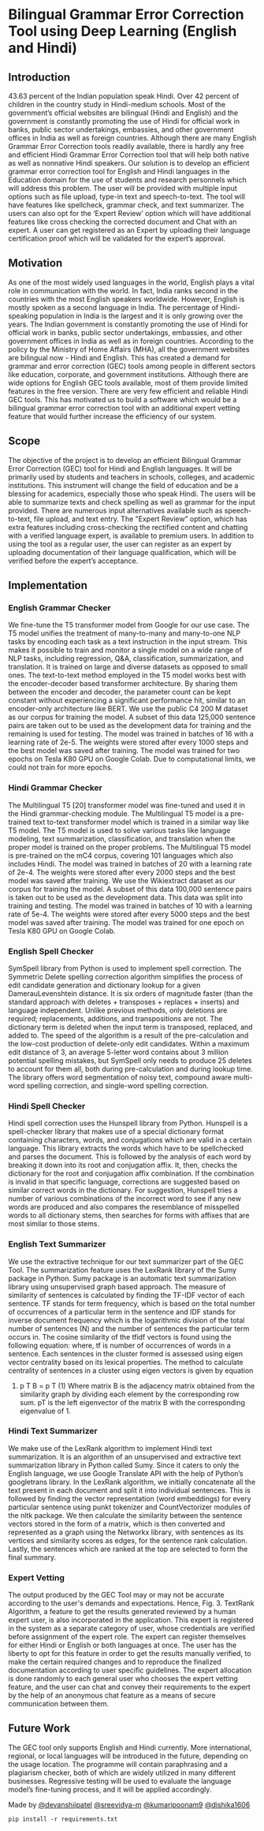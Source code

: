 # Bilingual Grammar Error Correction Tool using Deep Learning (English and Hindi)

## Introduction

43.63 percent of the Indian population speak Hindi. Over 42 percent of children in the country study in Hindi-medium schools. Most of the government’s official websites are bilingual (Hindi and English) and the government is constantly promoting the use of Hindi for official work in banks, public sector undertakings, embassies, and other government offices in India as well as foreign countries. Although there are many English Grammar Error Correction tools readily available, there is hardly any free and efficient Hindi Grammar Error Correction tool that will help both native as well as nonnative Hindi speakers.
Our solution is to develop an efficient grammar error correction tool for English and Hindi languages in the Education domain for the use of students and research personnels which will address this problem. The user will be provided with multiple input options such as file upload, type-in text and speech-to-text. The tool will have features like spellcheck, grammar check, and text summarizer. The users can also opt for the ‘Expert Review’ option which will have additional features like cross checking the corrected document and Chat with an expert. A user can get registered as an Expert by uploading their language certification proof which will be validated for the expert’s approval.

## Motivation

As one of the most widely used languages in the world, English plays a vital role in communication with the world. In fact, India ranks second in the countries with the most English speakers worldwide. However, English is mostly spoken as a second language in India. 
The percentage of Hindi-speaking population in India is the largest and it is only growing over the years. The Indian government is constantly promoting the use of Hindi for official work in banks, public sector undertakings, embassies, and other government offices in India as well as in foreign countries. According to the policy by the Ministry of Home Affairs (MHA), all the government websites are bilingual now - Hindi and English. This has created a demand for grammar and error correction (GEC) tools among people in different sectors like education, corporate, and government institutions. 
Although there are wide options for English GEC tools available, most of them provide limited features in the free version. There are very few efficient and reliable Hindi GEC tools. This has motivated us to build a software which would be a bilingual grammar error correction tool with an additional expert vetting feature that would further increase the efficiency of our system.


## Scope

The objective of the project is to develop an efficient Bilingual Grammar Error Correction (GEC) tool for Hindi and English languages. It will be primarily used by students and teachers in schools, colleges, and academic institutions. This instrument will change the field of education and be a blessing for academics, especially those who speak Hindi. The users will be able to summarize texts and check spelling as well as grammar for the input provided. There are numerous input alternatives available such as speech-to-text, file upload, and text entry. The "Expert Review” option, which has extra features including cross-checking the rectified content and chatting with a verified language expert, is available to premium users. In addition to using the tool as a regular user, the user can register as an expert by uploading documentation of their language qualification, which will be verified before the expert’s acceptance.

## Implementation

### English Grammar Checker

We fine-tune the T5 transformer model from Google for our use case. The T5 model unifies the treatment of many-to-many and many-to-one NLP tasks by encoding each task as a text instruction in the input stream. This makes it possible to train and monitor a single model on a wide range of NLP tasks, including regression, Q&A, classification, summarization, and translation. It is trained on large and diverse datasets as opposed to small ones. The text-to-text method employed in the T5 model works best with the encoder-decoder based transformer architecture. By sharing them between the encoder and decoder, the parameter count can be kept constant without experiencing a significant performance hit, similar to an encoder-only architecture like BERT. We use the public C4 200 M dataset as our corpus for training the model. A subset of this data 125,000 sentence pairs are taken out to be used as the development data for training and the remaining is used for testing. The model was trained in batches of 16 with a learning rate of 2e-5. The weights were stored after every 1000 steps and the best model was saved after training. The model was trained for two epochs on Tesla K80 GPU on Google Colab. Due to computational limits, we could not train for more epochs.

### Hindi Grammar Checker

The Multilingual T5 [20] transformer model was fine-tuned and used it in the Hindi grammar-checking module. The Multilingual T5 model is a pre-trained text to-text transformer model which is trained in a similar way like T5 model. The T5 model is used to solve various tasks like language modeling, text summarization, classification, and translation when the proper model is trained on the proper problems. The Multilingual T5 model is pre-trained on the mC4 corpus, covering 101 languages which also includes Hindi. The model was trained in batches of 20 with a learning rate of 2e-4. The weights were stored after every 2000 steps and the best model was saved after training. We use the Wikiextract dataset as our corpus for training the model. A subset of this data 100,000 sentence pairs is taken out to be used as the development data. This data was split into training and testing. The model was trained in batches of 10 with a learning rate of 5e-4. The weights were stored after every 5000 steps and the best model was saved after training. The model was trained for one epoch on Tesla K80 GPU on Google Colab. 

### English Spell Checker

SymSpell library from Python is used to implement spell correction. The Symmetric Delete spelling correction algorithm simplifies the process of edit candidate generation and dictionary lookup for a given DamerauLevenshtein distance. It is six orders of magnitude faster (than the standard approach with deletes + transposes + replaces + inserts) and language independent. Unlike previous methods, only deletions are required; replacements, additions, and transpositions are not. The dictionary term is deleted when the input term is transposed, replaced, and added to. The speed of the algorithm is a result of the pre-calculation and the low-cost production of delete-only edit candidates. Within a maximum edit distance of 3, an average 5-letter word contains about 3 million potential spelling mistakes, but SymSpell only needs to produce 25 deletes to account for them all, both during pre-calculation and during lookup time. The library offers word segmentation of noisy text, compound aware multi-word spelling correction, and single-word spelling correction.

### Hindi Spell Checker

Hindi spell correction uses the Hunspell library from Python. Hunspell is a spell-checker library that makes use of a special dictionary format containing characters, words, and conjugations which are valid in a certain language. This library extracts the words which have to be spellchecked and parses the document. This is followed by the analysis of each word by breaking it down into its root and conjugation affix. It, then, checks the dictionary for the root and conjugation affix combination. If the combination is invalid in that specific language, corrections are suggested based on similar correct words in the dictionary. For suggestion, Hunspell tries a number of various combinations of the incorrect word to see if any new words are produced and also compares the resemblance of misspelled words to all dictionary stems, then searches for forms with affixes that are most similar to those stems. 

### English Text Summarizer

We use the extractive technique for our text summarizer part of the GEC Tool. The summarization feature uses the LexRank library of the Sumy package in Python. Sumy package is an automatic text summarization library using unsupervised graph based approach. The measure of similarity of sentences is calculated by finding the TF-IDF vector of each sentence. TF stands for term frequency, which is based on the total number of occurrences of a particular term in the sentence and IDF stands for inverse document frequency which is the logarithmic division of the total number of sentences (N) and the number of sentences the particular term occurs in. The cosine similarity of the tfidf vectors is found using the following equation: where, tf is number of occurrences of words in a sentence. Each sentences in the cluster formed is assessed using eigen vector centrality based on its lexical properties. The method to calculate centrality of sentences in a cluster using eigen vectors is given by equation 
1. p T B = p T (1) 
Where matrix B is the adjacency matrix obtained from the similarity graph by dividing each element by the corresponding row sum. pT is the left eigenvector of the matrix B with the corresponding eigenvalue of 1. 

### Hindi Text Summarizer

We make use of the LexRank algorithm to implement Hindi text summarization. It is an algorithm of an unsupervised and extractive text summarization library in Python called Sumy. Since it caters to only the English language, we use Google Translate API with the help of Python’s googletrans library. In the LexRank algorithm, we initially concatenate all the text present in each document and split it into individual sentences. This is followed by finding the vector representation (word embeddings) for every particular sentence using punkt tokenizer and CountVectorizer modules of the nltk package. We then calculate the similarity between the sentence vectors stored in the form of a matrix, which is then converted and represented as a graph using the Networkx library, with sentences as its vertices and similarity scores as edges, for the sentence rank calculation. Lastly, the sentences which are ranked at the top are selected to form the final summary. 

### Expert Vetting

The output produced by the GEC Tool may or may not be accurate according to the user's demands and expectations. Hence, Fig. 3. TextRank Algorithm, a feature to get the results generated reviewed by a human expert user, is also incorporated in the application. This expert is registered in the system as a separate category of user, whose credentials are verified before assignment of the expert role. The expert can register themselves for either Hindi or English or both languages at once. The user has the liberty to opt for this feature in order to get the results manually verified, to make the certain required changes and to reproduce the finalized documentation according to user specific guidelines. The expert allocation is done randomly to each general user who chooses the expert vetting feature, and the user can chat and convey their requirements to the expert by the help of an anonymous chat feature as a means of secure communication between them.

## Future Work

The GEC tool only supports English and Hindi currently. More international, regional, or local languages will be introduced in the future, depending on the usage location. The programme will contain paraphrasing and a plagiarism checker, both of which are widely utilized in many different businesses. Regressive testing will be used to evaluate the language model’s fine-tuning process, and it will be applied accordingly.


Made by [@devanshiipatel](https://github.com/devanshiipatel) [@sreevidya-m](https://github.com/sreevidya-m) [@kumaripoonam9](https://github.com/kumaripoonam9) [@dishika1606](https://github.com/dishika1606)  

```
pip install -r requirements.txt
```
